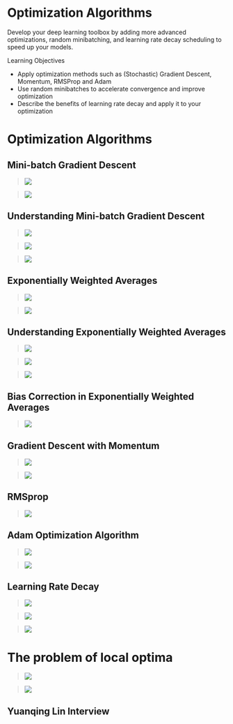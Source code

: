 # Optimization Algorithms

Develop your deep learning toolbox by adding more advanced optimizations, random minibatching, and learning rate decay scheduling to speed up your models.

Learning Objectives
- Apply optimization methods such as (Stochastic) Gradient Descent, Momentum, RMSProp and Adam
- Use random minibatches to accelerate convergence and improve optimization
- Describe the benefits of learning rate decay and apply it to your optimization

# Optimization Algorithms

## Mini-batch Gradient Descent

> <img src="./images/w02-01-mini-batch_gradient_descent/img_2023-03-25_16-17-57.png">

> <img src="./images/w02-01-mini-batch_gradient_descent/img_2023-03-25_16-17-59.png">

## Understanding Mini-batch Gradient Descent

> <img src="./images/w02-02-understanding_mini-batch_gradient_descent/img_2023-03-25_16-18-22.png">

> <img src="./images/w02-02-understanding_mini-batch_gradient_descent/img_2023-03-25_16-18-24.png">

> <img src="./images/w02-02-understanding_mini-batch_gradient_descent/img_2023-03-25_16-18-26.png">

## Exponentially Weighted Averages

> <img src="./images/w02-03-exponentially_weighted_averages/img_2023-03-25_16-18-42.png">

> <img src="./images/w02-03-exponentially_weighted_averages/img_2023-03-25_16-18-44.png">


## Understanding Exponentially Weighted Averages

> <img src="./images/w02-04-understanding_exponentially_weighted_averages/img_2023-03-25_16-19-11.png">

> <img src="./images/w02-04-understanding_exponentially_weighted_averages/img_2023-03-25_16-19-13.png">

> <img src="./images/w02-04-understanding_exponentially_weighted_averages/img_2023-03-25_16-19-15.png">

## Bias Correction in Exponentially Weighted Averages

> <img src="./images/w02-05-bias_correction_in_exponentially_weighted_averages/img_2023-03-25_16-19-29.png">


## Gradient Descent with Momentum

> <img src="./images/w02-06-gradient_descent_with_momentum/img_2023-03-25_16-19-43.png">

> <img src="./images/w02-06-gradient_descent_with_momentum/img_2023-03-25_16-19-45.png">


## RMSprop

> <img src="./images/w02-07-rmsprop/img_2023-03-25_16-20-03.png">

## Adam Optimization Algorithm

> <img src="./images/w02-08-adam_optimization_algorithm/img_2023-03-25_16-20-13.png">

> <img src="./images/w02-08-adam_optimization_algorithm/img_2023-03-25_16-20-15.png">


## Learning Rate Decay

> <img src="./images/w02-09-learning_rate_decay/img_2023-03-25_16-20-27.png">

> <img src="./images/w02-09-learning_rate_decay/img_2023-03-25_16-20-29.png">

> <img src="./images/w02-09-learning_rate_decay/img_2023-03-25_16-20-31.png">

# The problem of local optima

> <img src="./images/w02-10-the-problem-of-local-optima/img_2023-03-25_16-20-44.png">

> <img src="./images/w02-10-the-problem-of-local-optima/img_2023-03-25_16-20-46.png">


## Yuanqing Lin Interview


